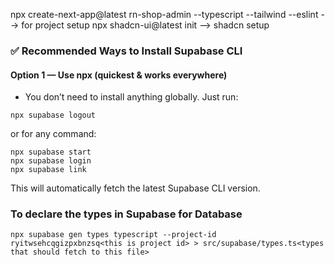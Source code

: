 npx create-next-app@latest rn-shop-admin --typescript --tailwind --eslint --> for project setup
npx shadcn-ui@latest init --> shadcn setup

### ✅ Recommended Ways to Install Supabase CLI
#### Option 1 — Use npx (quickest & works everywhere)

- You don’t need to install anything globally. Just run:
```
npx supabase logout
```

or for any command:

```
npx supabase start
npx supabase login
npx supabase link
```
This will automatically fetch the latest Supabase CLI version.

### To declare the types in Supabase for Database
```
npx supabase gen types typescript --project-id ryitwsehcqgizpxbnzsq<this is project id> > src/supabase/types.ts<types that should fetch to this file>
```